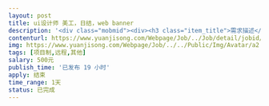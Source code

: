 ```yaml
---                
layout: post       
title: ui设计师 美工，日结，web banner           
description: '<div class="mobmid"><div><h3 class="item_title">需求描述</h3><p>设计类型： web banner<br/>设计数量， 三款 （内容差不多，动态效果不同）<br/>设计大小: 1200x265  (动态滚动）<br/>设计内容: 排版设计，logo(已经设计出来了）  + 终身财富计划，从26岁开始<br/>投资税务和退休策划双赢<br/> <br/>要求，美观清晰，高大上，闪闪亮，需要提供源文件，方便以后修改。</p></div><!--info end--></div>'     
contenturl: https://www.yuanjisong.com/Webpage/Job/../Job/detail/jobid/101502      
img: https://www.yuanjisong.com/Webpage/Job/../../Public/Img/Avatar/a2.jpg             
tags: [项目制,远程,其他]            
salary: 500元          
publish_time: '已发布 19 小时'         
apply: 结束                   
time_range: 1天              
status: 已完成                  
---                 
```

